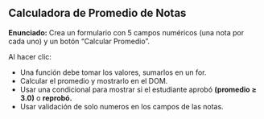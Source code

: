 ## Calculadora de Promedio de Notas

**Enunciado:**
Crea un formulario con 5 campos numéricos (una nota por cada uno) y un botón “Calcular Promedio”.

Al hacer clic:
* Una función debe tomar los valores, sumarlos en un for.
* Calcular el promedio y mostrarlo en el DOM.
* Usar una condicional para mostrar si el estudiante aprobó **(promedio ≥ 3.0)** o **reprobó.**
* Usar validación de solo numeros en los campos de las notas.